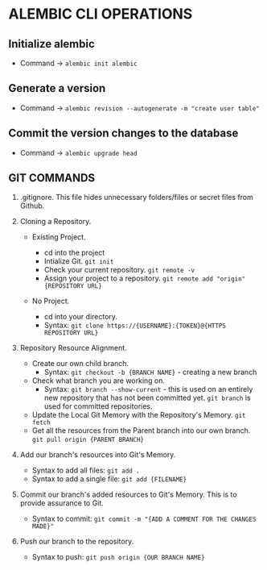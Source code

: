 # ALEMBIC CLI OPERATIONS

## Initialize alembic

- Command -> `alembic init alembic`

## Generate a version

- Command -> `alembic revision --autogenerate -m "create user table"`

## Commit the version changes to the database

- Command -> `alembic upgrade head`

## GIT COMMANDS

1. .gitignore. This file hides unnecessary folders/files or secret files from Github.

2. Cloning a Repository.

   - Existing Project.

     - cd into the project
     - Intialize Git. `git init`
     - Check your current repository. `git remote -v`
     - Assign your project to a repository. `git remote add "origin" {REPOSITORY URL}`

   - No Project.
     - cd into your directory.
     - Syntax: `git clone https://{USERNAME}:{TOKEN}@{HTTPS REPOSITORY URL}`

3. Repository Resource Alignment.

   - Create our own child branch.
     - Syntax: `git checkout -b {BRANCH NAME}` - creating a new branch
   - Check what branch you are working on.
     - Syntax: `git branch --show-current` - this is used on an entirely new repository that has not been committed yet. `git branch` is used for committed repositories.
   - Update the Local Git Memory with the Repository's Memory. `git fetch`
   - Get all the resources from the Parent branch into our own branch. `git pull origin {PARENT BRANCH}`

4. Add our branch's resources into Git's Memory.

   - Syntax to add all files: `git add .`
   - Syntax to add a single file: `git add {FILENAME}`

5. Commit our branch's added resources to Git's Memory. This is to provide assurance to Git.

   - Syntax to commit: `git commit -m "{ADD A COMMENT FOR THE CHANGES MADE}"`

6. Push our branch to the repository.
   - Syntax to push: `git push origin {OUR BRANCH NAME}`
